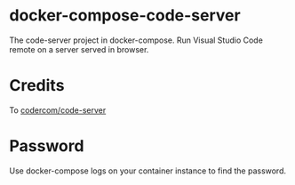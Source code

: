 # docker-compose-code-server
The code-server project in docker-compose. Run Visual Studio Code remote on a server served in browser.

# Credits
To [codercom/code-server](https://github.com/codercom/code-server)

# Password
Use docker-compose logs on your container instance to find the password.
